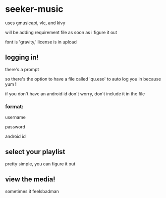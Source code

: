# seeker-music

uses gmusicapi, vlc, and kivy

will be adding requirement file as soon as i figure it out

font is 'gravity,' license is in upload



## logging in!
there's a prompt

so there's the option to have a file called 'qu.eso' to auto log you in because yum !

if you don't have an android id don't worry, don't include it in the file

### format:

username

password

android id

## select your playlist
pretty simple, you can figure it out

## view the media!
sometimes it feelsbadman
